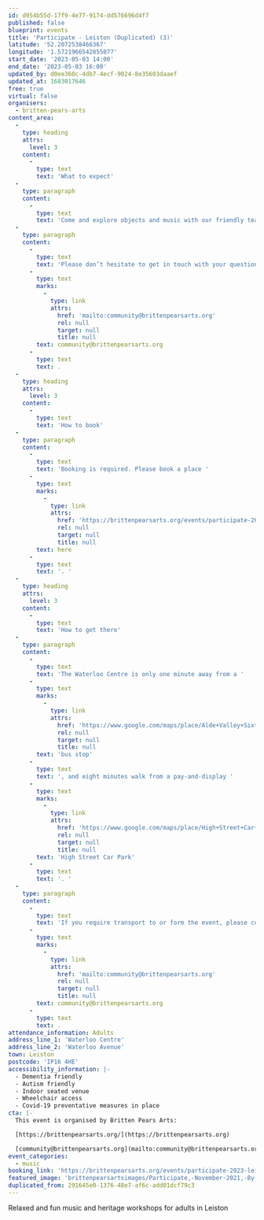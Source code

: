 ```yaml
---
id: d954b55d-17f9-4e77-9174-dd576696d4f7
published: false
blueprint: events
title: 'Participate - Leiston (Duplicated) (3)'
latitude: '52.2072538466367'
longitude: '1.5721966542855077'
start_date: '2023-05-03 14:00'
end_date: '2023-05-03 16:00'
updated_by: d0ee360c-4db7-4ecf-9024-8e35603daaef
updated_at: 1683017646
free: true
virtual: false
organisers:
  - britten-pears-arts
content_area:
  -
    type: heading
    attrs:
      level: 3
    content:
      -
        type: text
        text: 'What to expect'
  -
    type: paragraph
    content:
      -
        type: text
        text: 'Come and explore objects and music with our friendly team of workshop leaders and musicians. These sessions will bring you together with others in your local community, providing an opportunity to take part in activities and connect over tea and cake. Sessions last for two hours and tea and cake is provided. No musical experience is necessary. Our team are trained to ensure these workshops are suitable for those living with long term health conditions, including Dementia and Parkinson’s.'
  -
    type: paragraph
    content:
      -
        type: text
        text: 'Please don’t hesitate to get in touch with your questions or concerns by emailing '
      -
        type: text
        marks:
          -
            type: link
            attrs:
              href: 'mailto:community@brittenpearsarts.org'
              rel: null
              target: null
              title: null
        text: community@brittenpearsarts.org
      -
        type: text
        text: .
  -
    type: heading
    attrs:
      level: 3
    content:
      -
        type: text
        text: 'How to book'
  -
    type: paragraph
    content:
      -
        type: text
        text: 'Booking is required. Please book a place '
      -
        type: text
        marks:
          -
            type: link
            attrs:
              href: 'https://brittenpearsarts.org/events/participate-2023-leiston'
              rel: null
              target: null
              title: null
        text: here
      -
        type: text
        text: '. '
  -
    type: heading
    attrs:
      level: 3
    content:
      -
        type: text
        text: 'How to get there'
  -
    type: paragraph
    content:
      -
        type: text
        text: 'The Waterloo Centre is only one minute away from a '
      -
        type: text
        marks:
          -
            type: link
            attrs:
              href: 'https://www.google.com/maps/place/Alde+Valley+Sixth+Form/@52.2074901,1.5721544,19.33z/data=!4m23!1m16!4m15!1m6!1m2!1s0x47da273bffdf3ca7:0x637e40a19c51e4aa!2sWaterloo+Centre,+Waterloo+Ave,+Leiston+IP16+4HE!2m2!1d1.572243!2d52.2070679!1m6!1m2!1s0x47da278e8324ea63:0x4fac248eaf39a1eb!2sAlde+Valley+Sixth+Form,+Leiston+IP16+4HF!2m2!1d1.572119!2d52.207539!3e2!3m5!1s0x47da278e9f25fd1f:0x2104e4277e959524!8m2!3d52.207634!4d1.571452!16s%2Fg%2F1q67b3psh'
              rel: null
              target: null
              title: null
        text: 'bus stop'
      -
        type: text
        text: ', and eight minutes walk from a pay-and-display '
      -
        type: text
        marks:
          -
            type: link
            attrs:
              href: 'https://www.google.com/maps/place/High+Street+Car+Park/@52.2054471,1.5776241,18.5z/data=!4m6!3m5!1s0x47da279253c8a65b:0xf8b42b783536f8b!8m2!3d52.2050523!4d1.5785802!16s%2Fg%2F11tjbw6g22'
              rel: null
              target: null
              title: null
        text: 'High Street Car Park'
      -
        type: text
        text: '. '
  -
    type: paragraph
    content:
      -
        type: text
        text: 'If you require transport to or form the event, please contact Lucy-Eve on '
      -
        type: text
        marks:
          -
            type: link
            attrs:
              href: 'mailto:community@brittenpearsarts.org'
              rel: null
              target: null
              title: null
        text: community@brittenpearsarts.org
      -
        type: text
        text: .
attendance_information: Adults
address_line_1: 'Waterloo Centre'
address_line_2: 'Waterloo Avenue'
town: Leiston
postcode: 'IP16 4HE'
accessibility_information: |-
  - Dementia friendly
  - Autism friendly 
  - Indoor seated venue
  - Wheelchair access
  - Covid-19 preventative measures in place
cta: |-
  This event is organised by Britten Pears Arts:

  [https://brittenpearsarts.org/](https://brittenpearsarts.org)

  [community@brittenpearsarts.org](mailto:community@brittenpearsarts.org)
event_categories:
  - music
booking_link: 'https://brittenpearsarts.org/events/participate-2023-leiston'
featured_image: 'brittenpearsartsimages/Participate,-November-2021,-By-Marcus-Roth,-Britten-Pears-Arts-(59)-1642176901.jpg'
duplicated_from: 291645e0-1376-48e7-af6c-add01dcf79c3
---
```

Relaxed and fun music and heritage workshops for adults in Leiston
